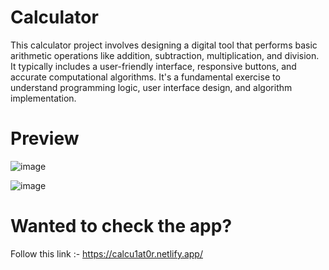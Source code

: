 
# Calculator

This calculator project involves designing a digital tool that performs basic arithmetic operations like addition, subtraction, multiplication, and division. 
It typically includes a user-friendly interface, responsive buttons, and accurate computational algorithms. 
It's a fundamental exercise to understand programming logic, user interface design, and algorithm implementation.

# Preview 
![image](https://github.com/selamhabtewold/calculatorApp/assets/125498535/cb51dee8-c1b5-441b-b8e3-94f507a9633f)

![image](https://github.com/selamhabtewold/calculatorApp/assets/125498535/f5436f46-ae6f-4970-a79c-8c0540d90629)


# Wanted to check the app? 

Follow this link :- https://calcu1at0r.netlify.app/



